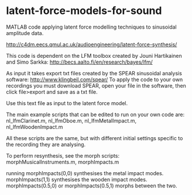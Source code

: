 # latent-force-models-for-sound
MATLAB code applying latent force modelling techniques to sinusoidal amplitude data.

http://c4dm.eecs.qmul.ac.uk/audioengineering/latent-force-synthesis/

This code is dependent on the LFM toolbox created by Jouni Hartikainen and Simo Sarkka: http://becs.aalto.fi/en/research/bayes/lfm/

As input it takes export txt files created by the SPEAR sinusoidal analysis software: http://www.klingbeil.com/spear/
To apply the code to your own recordings you must download SPEAR, open your file in the software, then click file>export and save as a txt file.

Use this text file as input to the latent force model.

The main example scripts that can be edited to run on your own code are:
nl_lfmClarinet.m,
nl_lfmOboe.m,
nl_lfmMetalImpact.m,
nl_lfmWoodenImpact.m


All these scripts are the same, but with different initial settings specific to the recording they are analysing.

To perform resynthesis, see the morph scripts:
morphMusicalInstruments.m,
morphImpacts.m

running morphImpacts(0,0) synthesises the metal impact modes. morphImpacts(1,1) synthesises the wooden impact modes. morphImpacts(0.5,0) or morphImpacts(0.5,1) morphs between the two.
